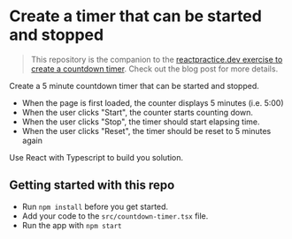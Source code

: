 # Create a timer that can be started and stopped

> This repository is the companion to the [reactpractice.dev exercise to create a countdown timer](https://reactpractice.dev/exercise/create-a-timer-that-can-be-started-and-stopped/). Check out the blog post for more details.

Create a 5 minute countdown timer that can be started and stopped.

- When the page is first loaded, the counter displays 5 minutes (i.e. 5:00)
- When the user clicks "Start", the counter starts counting down.
- When the user clicks "Stop", the timer should start elapsing time.
- When the user clicks "Reset", the timer should be reset to 5 minutes again

Use React with Typescript to build you solution.

## Getting started with this repo

- Run `npm install` before you get started.
- Add your code to the `src/countdown-timer.tsx` file.
- Run the app with `npm start`
